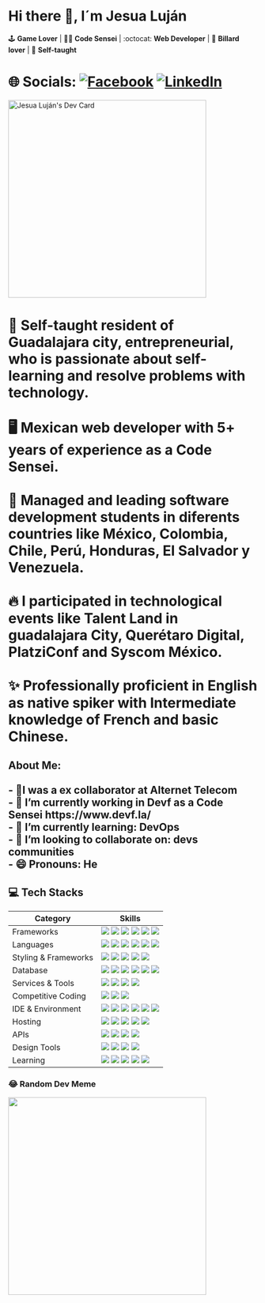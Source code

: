 # Hi there 👋,  I´m Jesua Luján
🕹️ **Game Lover** | 👨‍💻 **Code Sensei** | :octocat: **Web Developer**  | 🎱 **Billard lover**  | 🚀 **Self-taught** 
# 🌐 Socials: [![Facebook](https://img.shields.io/badge/Facebook-%231877F2.svg?logo=Facebook&logoColor=white)](https://www.facebook.com/profile.php?id=100093507976508&mibextid=gik2fB) [![LinkedIn](https://img.shields.io/badge/LinkedIn-%230077B5.svg?logo=linkedin&logoColor=white)](https://www.linkedin.com/in/jesua-hadai-alderete-luj%C3%A1n-a2325a121/)

<a href="https://app.daily.dev/jesulujan"><img src="https://api.daily.dev/devcards/ed32a298559546ca87e41f2df594792b.png?r=tfb" width="400" alt="Jesua Luján's Dev Card"/></a>

<h1>  
   🚀 Self-taught resident of Guadalajara city, entrepreneurial, who is passionate about self-learning and resolve problems with technology.
<br><br>  🖥️ Mexican web developer with 5+ years of experience as a Code Sensei. 
<br><br>  🎯 Managed and leading software development students in diferents countries like México, Colombia, Chile, Perú, Honduras, El Salvador y Venezuela. 
<br><br>  🔥 I participated in technological events like Talent Land in guadalajara City, Querétaro Digital, PlatziConf and Syscom México. 
<br><br>  ✨ Professionally proficient in English as native spiker ​with Intermediate knowledge of French and basic Chinese.
</h1>

<h2> About Me:
 <br>
 <br> - 🔭I was a ex collaborator at Alternet Telecom 
 <br> - 🔭 I’m currently working in Devf as a Code Sensei https://www.devf.la/ 
 <br>  - 🌱 I’m currently learning: DevOps 
 <br>  - 👯 I’m looking to collaborate on: devs communities 
 <br>  - 😄 Pronouns: He</td>
</h2>
<p>

## 💻 Tech Stacks
<table>
<thead>
<tr>
<th>Category</th>
<th>Skills</th>
</tr>
</thead>
<tbody>
<tr>
<td>Frameworks</td>
<td><a target="_blank" rel="noopener noreferrer nofollow" href="https://camo.githubusercontent.com/11561ed7d7e5735041de1effd78226dfc545474e6f468482f91223957fe7234e/68747470733a2f2f696d672e736869656c64732e696f2f62616467652f6e6578742e6a732d3030303030303f7374796c653d666f722d7468652d6261646765266c6f676f3d6e657874646f746a73266c6f676f436f6c6f723d7768697465"><img src="https://camo.githubusercontent.com/11561ed7d7e5735041de1effd78226dfc545474e6f468482f91223957fe7234e/68747470733a2f2f696d672e736869656c64732e696f2f62616467652f6e6578742e6a732d3030303030303f7374796c653d666f722d7468652d6261646765266c6f676f3d6e657874646f746a73266c6f676f436f6c6f723d7768697465" data-canonical-src="https://img.shields.io/badge/next.js-000000?style=for-the-badge&amp;logo=nextdotjs&amp;logoColor=white" style="max-width: 100%;"></a> <a target="_blank" rel="noopener noreferrer nofollow" href="https://camo.githubusercontent.com/6c3957842901e5baa389f3bb8758c8966683333b28493013062fcab5fab645e7/68747470733a2f2f696d672e736869656c64732e696f2f62616467652f52656163742d3230323332413f7374796c653d666f722d7468652d6261646765266c6f676f3d7265616374266c6f676f436f6c6f723d363144414642"><img src="https://camo.githubusercontent.com/6c3957842901e5baa389f3bb8758c8966683333b28493013062fcab5fab645e7/68747470733a2f2f696d672e736869656c64732e696f2f62616467652f52656163742d3230323332413f7374796c653d666f722d7468652d6261646765266c6f676f3d7265616374266c6f676f436f6c6f723d363144414642" data-canonical-src="https://img.shields.io/badge/React-20232A?style=for-the-badge&amp;logo=react&amp;logoColor=61DAFB" style="max-width: 100%;"></a> <a target="_blank" rel="noopener noreferrer nofollow" href="https://camo.githubusercontent.com/4912b34d2a0c3d279f4abc1c39e75a2cdcbf874433796a72745dda64efb68df7/68747470733a2f2f696d672e736869656c64732e696f2f62616467652f457870726573732e6a732d3030303030303f7374796c653d666f722d7468652d6261646765266c6f676f3d65787072657373266c6f676f436f6c6f723d7768697465"><img src="https://camo.githubusercontent.com/4912b34d2a0c3d279f4abc1c39e75a2cdcbf874433796a72745dda64efb68df7/68747470733a2f2f696d672e736869656c64732e696f2f62616467652f457870726573732e6a732d3030303030303f7374796c653d666f722d7468652d6261646765266c6f676f3d65787072657373266c6f676f436f6c6f723d7768697465" data-canonical-src="https://img.shields.io/badge/Express.js-000000?style=for-the-badge&amp;logo=express&amp;logoColor=white" style="max-width: 100%;"></a> <a target="_blank" rel="noopener noreferrer nofollow" href="https://camo.githubusercontent.com/120214a991a1685530820af492a02ab650163dbfda4d34c236d3bc6ef086de14/68747470733a2f2f696d672e736869656c64732e696f2f62616467652f4e6f64652e6a732d3333393933333f7374796c653d666f722d7468652d6261646765266c6f676f3d6e6f6465646f746a73266c6f676f436f6c6f723d7768697465"><img src="https://camo.githubusercontent.com/120214a991a1685530820af492a02ab650163dbfda4d34c236d3bc6ef086de14/68747470733a2f2f696d672e736869656c64732e696f2f62616467652f4e6f64652e6a732d3333393933333f7374796c653d666f722d7468652d6261646765266c6f676f3d6e6f6465646f746a73266c6f676f436f6c6f723d7768697465" data-canonical-src="https://img.shields.io/badge/Node.js-339933?style=for-the-badge&amp;logo=nodedotjs&amp;logoColor=white" style="max-width: 100%;"></a> <a target="_blank" rel="noopener noreferrer nofollow" href="https://camo.githubusercontent.com/184585b37459eba476f1af7a386d9093c132a4ba6052ca17782f2a70a377b1ce/68747470733a2f2f696d672e736869656c64732e696f2f62616467652f6a51756572792d3037363941443f7374796c653d666f722d7468652d6261646765266c6f676f3d6a7175657279266c6f676f436f6c6f723d7768697465"><img src="https://camo.githubusercontent.com/184585b37459eba476f1af7a386d9093c132a4ba6052ca17782f2a70a377b1ce/68747470733a2f2f696d672e736869656c64732e696f2f62616467652f6a51756572792d3037363941443f7374796c653d666f722d7468652d6261646765266c6f676f3d6a7175657279266c6f676f436f6c6f723d7768697465" data-canonical-src="https://img.shields.io/badge/jQuery-0769AD?style=for-the-badge&amp;logo=jquery&amp;logoColor=white" style="max-width: 100%;"></a> <a target="_blank" rel="noopener noreferrer nofollow" href="https://camo.githubusercontent.com/df7ab2a6c45b04e44de2c8641ef87cba4617625cd31935efb57721a4e0a351b2/68747470733a2f2f696d672e736869656c64732e696f2f62616467652f466c75747465722d3032353639423f7374796c653d666f722d7468652d6261646765266c6f676f3d666c7574746572266c6f676f436f6c6f723d7768697465"><img src="https://camo.githubusercontent.com/df7ab2a6c45b04e44de2c8641ef87cba4617625cd31935efb57721a4e0a351b2/68747470733a2f2f696d672e736869656c64732e696f2f62616467652f466c75747465722d3032353639423f7374796c653d666f722d7468652d6261646765266c6f676f3d666c7574746572266c6f676f436f6c6f723d7768697465" data-canonical-src="https://img.shields.io/badge/Flutter-02569B?style=for-the-badge&amp;logo=flutter&amp;logoColor=white" style="max-width: 100%;"></a></td>
</tr>
<tr>
<td>Languages</td>
<td><a target="_blank" rel="noopener noreferrer nofollow" href="https://camo.githubusercontent.com/77a94341662845d3740986b84d8219c0fd4a0a9e4af8e5411c24cec0faee2129/68747470733a2f2f696d672e736869656c64732e696f2f62616467652f4a6176615363726970742d3332333333303f7374796c653d666f722d7468652d6261646765266c6f676f3d6a617661736372697074266c6f676f436f6c6f723d463744463145"><img src="https://camo.githubusercontent.com/77a94341662845d3740986b84d8219c0fd4a0a9e4af8e5411c24cec0faee2129/68747470733a2f2f696d672e736869656c64732e696f2f62616467652f4a6176615363726970742d3332333333303f7374796c653d666f722d7468652d6261646765266c6f676f3d6a617661736372697074266c6f676f436f6c6f723d463744463145" data-canonical-src="https://img.shields.io/badge/JavaScript-323330?style=for-the-badge&amp;logo=javascript&amp;logoColor=F7DF1E" style="max-width: 100%;"></a> <a target="_blank" rel="noopener noreferrer nofollow" href="https://camo.githubusercontent.com/4a09e2a2a46ff51d57bfe440ca3ff9ec4c2bf576bf5ab89fbd4044fcaf7e3086/68747470733a2f2f696d672e736869656c64732e696f2f62616467652f547970655363726970742d3030374143433f7374796c653d666f722d7468652d6261646765266c6f676f3d74797065736372697074266c6f676f436f6c6f723d7768697465"><img src="https://camo.githubusercontent.com/4a09e2a2a46ff51d57bfe440ca3ff9ec4c2bf576bf5ab89fbd4044fcaf7e3086/68747470733a2f2f696d672e736869656c64732e696f2f62616467652f547970655363726970742d3030374143433f7374796c653d666f722d7468652d6261646765266c6f676f3d74797065736372697074266c6f676f436f6c6f723d7768697465" data-canonical-src="https://img.shields.io/badge/TypeScript-007ACC?style=for-the-badge&amp;logo=typescript&amp;logoColor=white" style="max-width: 100%;"></a> <a target="_blank" rel="noopener noreferrer nofollow" href="https://camo.githubusercontent.com/1c1b141d32f5e01a0c794c685f1c38f7b857f1ecdf6e0772ad38ded52529c675/68747470733a2f2f696d672e736869656c64732e696f2f62616467652f432532422532422d3030353939433f7374796c653d666f722d7468652d6261646765266c6f676f3d63253242253242266c6f676f436f6c6f723d7768697465"><img src="https://camo.githubusercontent.com/1c1b141d32f5e01a0c794c685f1c38f7b857f1ecdf6e0772ad38ded52529c675/68747470733a2f2f696d672e736869656c64732e696f2f62616467652f432532422532422d3030353939433f7374796c653d666f722d7468652d6261646765266c6f676f3d63253242253242266c6f676f436f6c6f723d7768697465" data-canonical-src="https://img.shields.io/badge/C%2B%2B-00599C?style=for-the-badge&amp;logo=c%2B%2B&amp;logoColor=white" style="max-width: 100%;"></a> <a target="_blank" rel="noopener noreferrer nofollow" href="https://camo.githubusercontent.com/79cf738a834e1250967162f9ce82ee449077bd7ac32e043b87020fee9efa316b/68747470733a2f2f696d672e736869656c64732e696f2f62616467652f432d3030353939433f7374796c653d666f722d7468652d6261646765266c6f676f3d63266c6f676f436f6c6f723d7768697465"><img src="https://camo.githubusercontent.com/79cf738a834e1250967162f9ce82ee449077bd7ac32e043b87020fee9efa316b/68747470733a2f2f696d672e736869656c64732e696f2f62616467652f432d3030353939433f7374796c653d666f722d7468652d6261646765266c6f676f3d63266c6f676f436f6c6f723d7768697465" data-canonical-src="https://img.shields.io/badge/C-00599C?style=for-the-badge&amp;logo=c&amp;logoColor=white" style="max-width: 100%;"></a> <a target="_blank" rel="noopener noreferrer nofollow" href="https://camo.githubusercontent.com/bfe6a48836e87b13a16f1f56f88fee428475c2ac29247992ec9b8bcc7154f881/68747470733a2f2f696d672e736869656c64732e696f2f62616467652f48544d4c352d4533344632363f7374796c653d666f722d7468652d6261646765266c6f676f3d68746d6c35266c6f676f436f6c6f723d7768697465"><img src="https://camo.githubusercontent.com/bfe6a48836e87b13a16f1f56f88fee428475c2ac29247992ec9b8bcc7154f881/68747470733a2f2f696d672e736869656c64732e696f2f62616467652f48544d4c352d4533344632363f7374796c653d666f722d7468652d6261646765266c6f676f3d68746d6c35266c6f676f436f6c6f723d7768697465" data-canonical-src="https://img.shields.io/badge/HTML5-E34F26?style=for-the-badge&amp;logo=html5&amp;logoColor=white" style="max-width: 100%;"></a> <a target="_blank" rel="noopener noreferrer nofollow" href="https://camo.githubusercontent.com/2081d92c054dbf7eec9521ade73051ed66fb9ccffb53e33213585fbf23ec2d52/68747470733a2f2f696d672e736869656c64732e696f2f62616467652f446172742d3031373543323f7374796c653d666f722d7468652d6261646765266c6f676f3d64617274266c6f676f436f6c6f723d7768697465"><img src="https://camo.githubusercontent.com/2081d92c054dbf7eec9521ade73051ed66fb9ccffb53e33213585fbf23ec2d52/68747470733a2f2f696d672e736869656c64732e696f2f62616467652f446172742d3031373543323f7374796c653d666f722d7468652d6261646765266c6f676f3d64617274266c6f676f436f6c6f723d7768697465" data-canonical-src="https://img.shields.io/badge/Dart-0175C2?style=for-the-badge&amp;logo=dart&amp;logoColor=white" style="max-width: 100%;"></a></td>
</tr>
<tr>
<td>Styling &amp; Frameworks</td>
<td><a target="_blank" rel="noopener noreferrer nofollow" href="https://camo.githubusercontent.com/472c222e8f240a48ae51cd9b082a1b857be809dcd851a25150890c2da50c13a5/68747470733a2f2f696d672e736869656c64732e696f2f62616467652f435353332d3135373242363f7374796c653d666f722d7468652d6261646765266c6f676f3d63737333266c6f676f436f6c6f723d7768697465"><img src="https://camo.githubusercontent.com/472c222e8f240a48ae51cd9b082a1b857be809dcd851a25150890c2da50c13a5/68747470733a2f2f696d672e736869656c64732e696f2f62616467652f435353332d3135373242363f7374796c653d666f722d7468652d6261646765266c6f676f3d63737333266c6f676f436f6c6f723d7768697465" data-canonical-src="https://img.shields.io/badge/CSS3-1572B6?style=for-the-badge&amp;logo=css3&amp;logoColor=white" style="max-width: 100%;"></a> <a target="_blank" rel="noopener noreferrer nofollow" href="https://camo.githubusercontent.com/6c62369c4e99b8a15e8bc2252842ba29e6af1a870849ba36b78e534304113437/68747470733a2f2f696d672e736869656c64732e696f2f62616467652f5461696c77696e645f4353532d3338423241433f7374796c653d666f722d7468652d6261646765266c6f676f3d7461696c77696e642d637373266c6f676f436f6c6f723d7768697465"><img src="https://camo.githubusercontent.com/6c62369c4e99b8a15e8bc2252842ba29e6af1a870849ba36b78e534304113437/68747470733a2f2f696d672e736869656c64732e696f2f62616467652f5461696c77696e645f4353532d3338423241433f7374796c653d666f722d7468652d6261646765266c6f676f3d7461696c77696e642d637373266c6f676f436f6c6f723d7768697465" data-canonical-src="https://img.shields.io/badge/Tailwind_CSS-38B2AC?style=for-the-badge&amp;logo=tailwind-css&amp;logoColor=white" style="max-width: 100%;"></a> <a target="_blank" rel="noopener noreferrer nofollow" href="https://camo.githubusercontent.com/8c5a9aede3fb0c0e98333e405a1207ef7b2e25ee97aa2a1113534e84bafc7463/68747470733a2f2f696d672e736869656c64732e696f2f62616467652f536173732d4343363639393f7374796c653d666f722d7468652d6261646765266c6f676f3d73617373266c6f676f436f6c6f723d7768697465"><img src="https://camo.githubusercontent.com/8c5a9aede3fb0c0e98333e405a1207ef7b2e25ee97aa2a1113534e84bafc7463/68747470733a2f2f696d672e736869656c64732e696f2f62616467652f536173732d4343363639393f7374796c653d666f722d7468652d6261646765266c6f676f3d73617373266c6f676f436f6c6f723d7768697465" data-canonical-src="https://img.shields.io/badge/Sass-CC6699?style=for-the-badge&amp;logo=sass&amp;logoColor=white" style="max-width: 100%;"></a> <a target="_blank" rel="noopener noreferrer nofollow" href="https://camo.githubusercontent.com/c402bd25609922ab7160b91524aeb125a2e664070816aeb6dd66af9c41f70087/68747470733a2f2f696d672e736869656c64732e696f2f62616467652f426f6f7473747261702d3536334437433f7374796c653d666f722d7468652d6261646765266c6f676f3d626f6f747374726170266c6f676f436f6c6f723d7768697465"><img src="https://camo.githubusercontent.com/c402bd25609922ab7160b91524aeb125a2e664070816aeb6dd66af9c41f70087/68747470733a2f2f696d672e736869656c64732e696f2f62616467652f426f6f7473747261702d3536334437433f7374796c653d666f722d7468652d6261646765266c6f676f3d626f6f747374726170266c6f676f436f6c6f723d7768697465" data-canonical-src="https://img.shields.io/badge/Bootstrap-563D7C?style=for-the-badge&amp;logo=bootstrap&amp;logoColor=white" style="max-width: 100%;"></a> <a target="_blank" rel="noopener noreferrer nofollow" href="https://camo.githubusercontent.com/cc2a35e9b9f2ce775a56de312172819c6a968abc021e8471c8c8471dea7705b0/68747470733a2f2f696d672e736869656c64732e696f2f62616467652f4368616b72612d2d55492d3331393739353f7374796c653d666f722d7468652d6261646765266c6f676f3d6368616b72612d7569266c6f676f436f6c6f723d7768697465"><img src="https://camo.githubusercontent.com/cc2a35e9b9f2ce775a56de312172819c6a968abc021e8471c8c8471dea7705b0/68747470733a2f2f696d672e736869656c64732e696f2f62616467652f4368616b72612d2d55492d3331393739353f7374796c653d666f722d7468652d6261646765266c6f676f3d6368616b72612d7569266c6f676f436f6c6f723d7768697465" data-canonical-src="https://img.shields.io/badge/Chakra--UI-319795?style=for-the-badge&amp;logo=chakra-ui&amp;logoColor=white" style="max-width: 100%;"></a></td>
</tr>
<tr>
<td>Database</td>
<td><a target="_blank" rel="noopener noreferrer nofollow" href="https://camo.githubusercontent.com/4ae569342c64ecd9f0d7e7cbed78fffcca6a0f427e8efb4297c1d357dfb09074/68747470733a2f2f696d672e736869656c64732e696f2f62616467652f4d6f6e676f44422d3445413934423f7374796c653d666f722d7468652d6261646765266c6f676f3d6d6f6e676f6462266c6f676f436f6c6f723d7768697465"><img src="https://camo.githubusercontent.com/4ae569342c64ecd9f0d7e7cbed78fffcca6a0f427e8efb4297c1d357dfb09074/68747470733a2f2f696d672e736869656c64732e696f2f62616467652f4d6f6e676f44422d3445413934423f7374796c653d666f722d7468652d6261646765266c6f676f3d6d6f6e676f6462266c6f676f436f6c6f723d7768697465" data-canonical-src="https://img.shields.io/badge/MongoDB-4EA94B?style=for-the-badge&amp;logo=mongodb&amp;logoColor=white" style="max-width: 100%;"></a> <a target="_blank" rel="noopener noreferrer nofollow" href="https://camo.githubusercontent.com/c73a9f94459433a1a34d75a3f6c10cd44e33ae7a3386060c173b5f1b0f919dfd/68747470733a2f2f696d672e736869656c64732e696f2f62616467652f4772617068516c2d4531303039383f7374796c653d666f722d7468652d6261646765266c6f676f3d6772617068716c266c6f676f436f6c6f723d7768697465"><img src="https://camo.githubusercontent.com/c73a9f94459433a1a34d75a3f6c10cd44e33ae7a3386060c173b5f1b0f919dfd/68747470733a2f2f696d672e736869656c64732e696f2f62616467652f4772617068516c2d4531303039383f7374796c653d666f722d7468652d6261646765266c6f676f3d6772617068716c266c6f676f436f6c6f723d7768697465" data-canonical-src="https://img.shields.io/badge/GraphQl-E10098?style=for-the-badge&amp;logo=graphql&amp;logoColor=white" style="max-width: 100%;"></a> <a target="_blank" rel="noopener noreferrer nofollow" href="https://camo.githubusercontent.com/e2fbdd2cc04505e72501d44ccaacddc2bfd187679bd8db59409d6bde86e7cf09/68747470733a2f2f696d672e736869656c64732e696f2f62616467652f4169727461626c652d3138424646463f7374796c653d666f722d7468652d6261646765266c6f676f3d4169727461626c65266c6f676f436f6c6f723d7768697465"><img src="https://camo.githubusercontent.com/e2fbdd2cc04505e72501d44ccaacddc2bfd187679bd8db59409d6bde86e7cf09/68747470733a2f2f696d672e736869656c64732e696f2f62616467652f4169727461626c652d3138424646463f7374796c653d666f722d7468652d6261646765266c6f676f3d4169727461626c65266c6f676f436f6c6f723d7768697465" data-canonical-src="https://img.shields.io/badge/Airtable-18BFFF?style=for-the-badge&amp;logo=Airtable&amp;logoColor=white" style="max-width: 100%;"></a> <a target="_blank" rel="noopener noreferrer nofollow" href="https://camo.githubusercontent.com/6d65a4eba8f65caf16b0c3cd9fb7a8aee3de2ad20e47bb4175df3a445681b401/68747470733a2f2f696d672e736869656c64732e696f2f62616467652f4f7261636c652d4638303030303f7374796c653d666f722d7468652d6261646765266c6f676f3d6f7261636c65266c6f676f436f6c6f723d626c61636b"><img src="https://camo.githubusercontent.com/6d65a4eba8f65caf16b0c3cd9fb7a8aee3de2ad20e47bb4175df3a445681b401/68747470733a2f2f696d672e736869656c64732e696f2f62616467652f4f7261636c652d4638303030303f7374796c653d666f722d7468652d6261646765266c6f676f3d6f7261636c65266c6f676f436f6c6f723d626c61636b" data-canonical-src="https://img.shields.io/badge/Oracle-F80000?style=for-the-badge&amp;logo=oracle&amp;logoColor=black" style="max-width: 100%;"></a> <a target="_blank" rel="noopener noreferrer nofollow" href="https://camo.githubusercontent.com/dad034c892dc617554a5c403ed0a4d2ec5673d8233de48f5aea6cb87748408bb/68747470733a2f2f696d672e736869656c64732e696f2f62616467652f6d6f6e676f6f73652d3838303030303f7374796c653d666f722d7468652d6261646765266c6f676f3d75646163697479266c6f676f436f6c6f723d7768697465"><img src="https://camo.githubusercontent.com/dad034c892dc617554a5c403ed0a4d2ec5673d8233de48f5aea6cb87748408bb/68747470733a2f2f696d672e736869656c64732e696f2f62616467652f6d6f6e676f6f73652d3838303030303f7374796c653d666f722d7468652d6261646765266c6f676f3d75646163697479266c6f676f436f6c6f723d7768697465" data-canonical-src="https://img.shields.io/badge/mongoose-880000?style=for-the-badge&amp;logo=udacity&amp;logoColor=white" style="max-width: 100%;"></a> <a target="_blank" rel="noopener noreferrer nofollow" href="https://camo.githubusercontent.com/b26699b50f121ded46e4f9f975eb7f48a9eb43e81582986c4b98766592576c01/68747470733a2f2f696d672e736869656c64732e696f2f62616467652f4d7953514c2d3030354338343f7374796c653d666f722d7468652d6261646765266c6f676f3d6d7973716c266c6f676f436f6c6f723d7768697465"><img src="https://camo.githubusercontent.com/b26699b50f121ded46e4f9f975eb7f48a9eb43e81582986c4b98766592576c01/68747470733a2f2f696d672e736869656c64732e696f2f62616467652f4d7953514c2d3030354338343f7374796c653d666f722d7468652d6261646765266c6f676f3d6d7973716c266c6f676f436f6c6f723d7768697465" data-canonical-src="https://img.shields.io/badge/MySQL-005C84?style=for-the-badge&amp;logo=mysql&amp;logoColor=white" style="max-width: 100%;"></a></td>
</tr>
<tr>
<td>Services &amp; Tools</td>
<td><a target="_blank" rel="noopener noreferrer nofollow" href="https://camo.githubusercontent.com/6de9d80e1e3bce82a301315b0841ae86da54a1fa261b780b854f87faac6e2d21/68747470733a2f2f696d672e736869656c64732e696f2f62616467652f4861737572612d3145423444343f7374796c653d666f722d7468652d6261646765266c6f676f3d686173757261266c6f676f436f6c6f723d7768697465"><img src="https://camo.githubusercontent.com/6de9d80e1e3bce82a301315b0841ae86da54a1fa261b780b854f87faac6e2d21/68747470733a2f2f696d672e736869656c64732e696f2f62616467652f4861737572612d3145423444343f7374796c653d666f722d7468652d6261646765266c6f676f3d686173757261266c6f676f436f6c6f723d7768697465" data-canonical-src="https://img.shields.io/badge/Hasura-1EB4D4?style=for-the-badge&amp;logo=hasura&amp;logoColor=white" style="max-width: 100%;"></a> <a href="https://github.com/Anmol-Baranwal"><img src="https://camo.githubusercontent.com/8bafdbed37e15b2e88f98655fcc904102bab0212f61578b098713e654ae20e69/68747470733a2f2f696d672e736869656c64732e696f2f62616467652f4769744875622d3030303030303f7374796c653d666f722d7468652d6261646765266c6f676f3d676974687562266c6f676f436f6c6f723d7768697465" data-canonical-src="https://img.shields.io/badge/GitHub-000000?style=for-the-badge&amp;logo=github&amp;logoColor=white" style="max-width: 100%;"></a> <a target="_blank" rel="noopener noreferrer nofollow" href="https://camo.githubusercontent.com/7b1b0bcf013f27d9700d574b84824ce2238930c33ae34767df76c5929c306f5c/68747470733a2f2f696d672e736869656c64732e696f2f62616467652f4749542d4534344333303f7374796c653d666f722d7468652d6261646765266c6f676f3d676974266c6f676f436f6c6f723d7768697465"><img src="https://camo.githubusercontent.com/7b1b0bcf013f27d9700d574b84824ce2238930c33ae34767df76c5929c306f5c/68747470733a2f2f696d672e736869656c64732e696f2f62616467652f4749542d4534344333303f7374796c653d666f722d7468652d6261646765266c6f676f3d676974266c6f676f436f6c6f723d7768697465" data-canonical-src="https://img.shields.io/badge/GIT-E44C30?style=for-the-badge&amp;logo=git&amp;logoColor=white" style="max-width: 100%;"></a> <a target="_blank" rel="noopener noreferrer nofollow" href="https://camo.githubusercontent.com/f34df100c34fada6dbfa7768b87a078ebbeeb932cbba71916f3f9e35e3107156/68747470733a2f2f696d672e736869656c64732e696f2f62616467652f66697265626173652d6666636132383f7374796c653d666f722d7468652d6261646765266c6f676f3d6669726562617365266c6f676f436f6c6f723d626c61636b"><img src="https://camo.githubusercontent.com/f34df100c34fada6dbfa7768b87a078ebbeeb932cbba71916f3f9e35e3107156/68747470733a2f2f696d672e736869656c64732e696f2f62616467652f66697265626173652d6666636132383f7374796c653d666f722d7468652d6261646765266c6f676f3d6669726562617365266c6f676f436f6c6f723d626c61636b" data-canonical-src="https://img.shields.io/badge/firebase-ffca28?style=for-the-badge&amp;logo=firebase&amp;logoColor=black" style="max-width: 100%;"></a></td>
</tr>
<tr>
<td>Competitive Coding</td>
<td><a href="https://leetcode.com/anmol4coder/" rel="nofollow"><img src="https://camo.githubusercontent.com/0d9171f10f29768127c0e4f009db89812ba5c7d27d2f584a06f5c5d87cbaecbf/68747470733a2f2f696d672e736869656c64732e696f2f62616467652f2d4c656574436f64652d4646413131363f7374796c653d666f722d7468652d6261646765266c6f676f3d4c656574436f6465266c6f676f436f6c6f723d626c61636b" data-canonical-src="https://img.shields.io/badge/-LeetCode-FFA116?style=for-the-badge&amp;logo=LeetCode&amp;logoColor=black" style="max-width: 100%;"></a> <a href="https://auth.geeksforgeeks.org/user/anmolbaranwal119" rel="nofollow"><img src="https://camo.githubusercontent.com/66ada7f6d1c5109067e5c2f50adf9361433864fd403826ac0dae5d174ac4f8a8/68747470733a2f2f696d672e736869656c64732e696f2f62616467652f4765656b73666f724765656b732d3239384434363f7374796c653d666f722d7468652d6261646765266c6f676f3d6765656b73666f726765656b73266c6f676f436f6c6f723d7768697465" data-canonical-src="https://img.shields.io/badge/GeeksforGeeks-298D46?style=for-the-badge&amp;logo=geeksforgeeks&amp;logoColor=white" style="max-width: 100%;"></a> <a href="https://www.codechef.com/users/anmol119" rel="nofollow"><img src="https://camo.githubusercontent.com/7c07f73a2563e8bd7b22e49dff844c8d06e85c7cdf5da99f451dc19635ee9e68/68747470733a2f2f696d672e736869656c64732e696f2f62616467652f2d436f6465436865662d3542343633383f7374796c653d666f722d7468652d6261646765266c6f676f3d436f646543686566266c6f676f436f6c6f723d7768697465" data-canonical-src="https://img.shields.io/badge/-CodeChef-5B4638?style=for-the-badge&amp;logo=CodeChef&amp;logoColor=white" style="max-width: 100%;"></a></td>
</tr>
<tr>
<td>IDE &amp; Environment</td>
<td><a target="_blank" rel="noopener noreferrer nofollow" href="https://camo.githubusercontent.com/fcf9f1ae7ca5c1edecf6711a7cde16c8ffc7d8449714c3c81da40df526b72eaa/68747470733a2f2f696d672e736869656c64732e696f2f62616467652f5653436f64652d3030373844343f7374796c653d666f722d7468652d6261646765266c6f676f3d76697375616c25323073747564696f253230636f6465266c6f676f436f6c6f723d7768697465"><img src="https://camo.githubusercontent.com/fcf9f1ae7ca5c1edecf6711a7cde16c8ffc7d8449714c3c81da40df526b72eaa/68747470733a2f2f696d672e736869656c64732e696f2f62616467652f5653436f64652d3030373844343f7374796c653d666f722d7468652d6261646765266c6f676f3d76697375616c25323073747564696f253230636f6465266c6f676f436f6c6f723d7768697465" data-canonical-src="https://img.shields.io/badge/VSCode-0078D4?style=for-the-badge&amp;logo=visual%20studio%20code&amp;logoColor=white" style="max-width: 100%;"></a> <a target="_blank" rel="noopener noreferrer nofollow" href="https://camo.githubusercontent.com/b16c78ae1752f9c404da7131d75b2e613e0b92ac785ffd555b69bb40fa377d8b/68747470733a2f2f696d672e736869656c64732e696f2f62616467652f7265706c69742d4632363230373f7374796c653d666f722d7468652d6261646765266c6f676f3d7265706c6974266c6f676f436f6c6f723d7768697465"><img src="https://camo.githubusercontent.com/b16c78ae1752f9c404da7131d75b2e613e0b92ac785ffd555b69bb40fa377d8b/68747470733a2f2f696d672e736869656c64732e696f2f62616467652f7265706c69742d4632363230373f7374796c653d666f722d7468652d6261646765266c6f676f3d7265706c6974266c6f676f436f6c6f723d7768697465" data-canonical-src="https://img.shields.io/badge/replit-F26207?style=for-the-badge&amp;logo=replit&amp;logoColor=white" style="max-width: 100%;"></a> <a target="_blank" rel="noopener noreferrer nofollow" href="https://camo.githubusercontent.com/527b72630210c36c98d3309fee48c0b6259cd6abb9d221d713199cd2a5b3d504/68747470733a2f2f696d672e736869656c64732e696f2f62616467652f436f646573616e64626f782d3030303030303f7374796c653d666f722d7468652d6261646765266c6f676f3d436f646553616e64626f78266c6f676f436f6c6f723d7768697465"><img src="https://camo.githubusercontent.com/527b72630210c36c98d3309fee48c0b6259cd6abb9d221d713199cd2a5b3d504/68747470733a2f2f696d672e736869656c64732e696f2f62616467652f436f646573616e64626f782d3030303030303f7374796c653d666f722d7468652d6261646765266c6f676f3d436f646553616e64626f78266c6f676f436f6c6f723d7768697465" data-canonical-src="https://img.shields.io/badge/Codesandbox-000000?style=for-the-badge&amp;logo=CodeSandbox&amp;logoColor=white" style="max-width: 100%;"></a> <a target="_blank" rel="noopener noreferrer nofollow" href="https://camo.githubusercontent.com/41458cee75732097fce71d562db879625f92aad761709c78555125e3c390c2eb/68747470733a2f2f696d672e736869656c64732e696f2f62616467652f48797065722d3030303030303f7374796c653d666f722d7468652d6261646765266c6f676f3d6879706572266c6f676f436f6c6f723d7768697465"><img src="https://camo.githubusercontent.com/41458cee75732097fce71d562db879625f92aad761709c78555125e3c390c2eb/68747470733a2f2f696d672e736869656c64732e696f2f62616467652f48797065722d3030303030303f7374796c653d666f722d7468652d6261646765266c6f676f3d6879706572266c6f676f436f6c6f723d7768697465" data-canonical-src="https://img.shields.io/badge/Hyper-000000?style=for-the-badge&amp;logo=hyper&amp;logoColor=white" style="max-width: 100%;"></a> <a target="_blank" rel="noopener noreferrer nofollow" href="https://camo.githubusercontent.com/679231c729b709e6602fe694b65650963fe145fafff12d087af65fe9ad6bebcc/68747470733a2f2f696d672e736869656c64732e696f2f62616467652f476f6f676c655f6368726f6d652d3432383546343f7374796c653d666f722d7468652d6261646765266c6f676f3d476f6f676c652d6368726f6d65266c6f676f436f6c6f723d7768697465"><img src="https://camo.githubusercontent.com/679231c729b709e6602fe694b65650963fe145fafff12d087af65fe9ad6bebcc/68747470733a2f2f696d672e736869656c64732e696f2f62616467652f476f6f676c655f6368726f6d652d3432383546343f7374796c653d666f722d7468652d6261646765266c6f676f3d476f6f676c652d6368726f6d65266c6f676f436f6c6f723d7768697465" data-canonical-src="https://img.shields.io/badge/Google_chrome-4285F4?style=for-the-badge&amp;logo=Google-chrome&amp;logoColor=white" style="max-width: 100%;"></a> <a target="_blank" rel="noopener noreferrer nofollow" href="https://camo.githubusercontent.com/8a0f33aa678475a41e981e72bc79380cd7cca81ab6a9443046e056261482726d/68747470733a2f2f696d672e736869656c64732e696f2f62616467652f65736c696e742d3341333344313f7374796c653d666f722d7468652d6261646765266c6f676f3d65736c696e74266c6f676f436f6c6f723d7768697465"><img src="https://camo.githubusercontent.com/8a0f33aa678475a41e981e72bc79380cd7cca81ab6a9443046e056261482726d/68747470733a2f2f696d672e736869656c64732e696f2f62616467652f65736c696e742d3341333344313f7374796c653d666f722d7468652d6261646765266c6f676f3d65736c696e74266c6f676f436f6c6f723d7768697465" data-canonical-src="https://img.shields.io/badge/eslint-3A33D1?style=for-the-badge&amp;logo=eslint&amp;logoColor=white" style="max-width: 100%;"></a></td>
</tr>
<tr>
<td>Hosting</td>
<td><a target="_blank" rel="noopener noreferrer nofollow" href="https://camo.githubusercontent.com/099f2ec73a69b674b7d554de71cefcd32e53662de0785cc8190eb7bfdaefad1c/68747470733a2f2f696d672e736869656c64732e696f2f62616467652f56657263656c2d3030303030303f7374796c653d666f722d7468652d6261646765266c6f676f3d76657263656c266c6f676f436f6c6f723d7768697465"><img src="https://camo.githubusercontent.com/099f2ec73a69b674b7d554de71cefcd32e53662de0785cc8190eb7bfdaefad1c/68747470733a2f2f696d672e736869656c64732e696f2f62616467652f56657263656c2d3030303030303f7374796c653d666f722d7468652d6261646765266c6f676f3d76657263656c266c6f676f436f6c6f723d7768697465" data-canonical-src="https://img.shields.io/badge/Vercel-000000?style=for-the-badge&amp;logo=vercel&amp;logoColor=white" style="max-width: 100%;"></a> <a target="_blank" rel="noopener noreferrer nofollow" href="https://camo.githubusercontent.com/0aafb6d40f5721b8f81e594a93793aeaad11a8a29e6be4b2156b24466d3cda50/68747470733a2f2f696d672e736869656c64732e696f2f62616467652f4e65746c6966792d3030433742373f7374796c653d666f722d7468652d6261646765266c6f676f3d6e65746c696679266c6f676f436f6c6f723d7768697465"><img src="https://camo.githubusercontent.com/0aafb6d40f5721b8f81e594a93793aeaad11a8a29e6be4b2156b24466d3cda50/68747470733a2f2f696d672e736869656c64732e696f2f62616467652f4e65746c6966792d3030433742373f7374796c653d666f722d7468652d6261646765266c6f676f3d6e65746c696679266c6f676f436f6c6f723d7768697465" data-canonical-src="https://img.shields.io/badge/Netlify-00C7B7?style=for-the-badge&amp;logo=netlify&amp;logoColor=white" style="max-width: 100%;"></a> <a target="_blank" rel="noopener noreferrer nofollow" href="https://camo.githubusercontent.com/2784162258532c615955d63fd2cdf01c8e32d93fce8bcb1caacdb56dc8970cbe/68747470733a2f2f696d672e736869656c64732e696f2f62616467652f4865726f6b752d3433303039383f7374796c653d666f722d7468652d6261646765266c6f676f3d6865726f6b75266c6f676f436f6c6f723d7768697465"><img src="https://camo.githubusercontent.com/2784162258532c615955d63fd2cdf01c8e32d93fce8bcb1caacdb56dc8970cbe/68747470733a2f2f696d672e736869656c64732e696f2f62616467652f4865726f6b752d3433303039383f7374796c653d666f722d7468652d6261646765266c6f676f3d6865726f6b75266c6f676f436f6c6f723d7768697465" data-canonical-src="https://img.shields.io/badge/Heroku-430098?style=for-the-badge&amp;logo=heroku&amp;logoColor=white" style="max-width: 100%;"></a> <a target="_blank" rel="noopener noreferrer nofollow" href="https://camo.githubusercontent.com/74107ab1eba7bc0ce572e0ff1db7950c123f106ac201e51169dfc23cacc40e63/68747470733a2f2f696d672e736869656c64732e696f2f62616467652f52656e6465722d3436453342373f7374796c653d666f722d7468652d6261646765266c6f676f3d72656e646572266c6f676f436f6c6f723d7768697465"><img src="https://camo.githubusercontent.com/74107ab1eba7bc0ce572e0ff1db7950c123f106ac201e51169dfc23cacc40e63/68747470733a2f2f696d672e736869656c64732e696f2f62616467652f52656e6465722d3436453342373f7374796c653d666f722d7468652d6261646765266c6f676f3d72656e646572266c6f676f436f6c6f723d7768697465" data-canonical-src="https://img.shields.io/badge/Render-46E3B7?style=for-the-badge&amp;logo=render&amp;logoColor=white" style="max-width: 100%;"></a> <a target="_blank" rel="noopener noreferrer nofollow" href="https://camo.githubusercontent.com/732f279e842d1f76e46fed329bf178b7b647ed521e73aeca7f4401d574174794/68747470733a2f2f696d672e736869656c64732e696f2f62616467652f5261696c7761792d3133313431353f7374796c653d666f722d7468652d6261646765266c6f676f3d7261696c776179266c6f676f436f6c6f723d7768697465"><img src="https://camo.githubusercontent.com/732f279e842d1f76e46fed329bf178b7b647ed521e73aeca7f4401d574174794/68747470733a2f2f696d672e736869656c64732e696f2f62616467652f5261696c7761792d3133313431353f7374796c653d666f722d7468652d6261646765266c6f676f3d7261696c776179266c6f676f436f6c6f723d7768697465" data-canonical-src="https://img.shields.io/badge/Railway-131415?style=for-the-badge&amp;logo=railway&amp;logoColor=white" style="max-width: 100%;"></a></td>
</tr>
<tr>
<td>APIs</td>
<td><a target="_blank" rel="noopener noreferrer nofollow" href="https://camo.githubusercontent.com/e0aa4b3bb9af7d3610dd65656751f3940ef645e1e3e5ff727abecec2accfb31b/68747470733a2f2f696d672e736869656c64732e696f2f62616467652f506f73746d616e2d4646364333373f7374796c653d666f722d7468652d6261646765266c6f676f3d506f73746d616e266c6f676f436f6c6f723d7768697465"><img src="https://camo.githubusercontent.com/e0aa4b3bb9af7d3610dd65656751f3940ef645e1e3e5ff727abecec2accfb31b/68747470733a2f2f696d672e736869656c64732e696f2f62616467652f506f73746d616e2d4646364333373f7374796c653d666f722d7468652d6261646765266c6f676f3d506f73746d616e266c6f676f436f6c6f723d7768697465" data-canonical-src="https://img.shields.io/badge/Postman-FF6C37?style=for-the-badge&amp;logo=Postman&amp;logoColor=white" style="max-width: 100%;"></a> <a target="_blank" rel="noopener noreferrer nofollow" href="https://camo.githubusercontent.com/5a802816852d026635b2f0a7a91e85d42baea5f2bf4fb5227068b75ca313e89a/68747470733a2f2f696d672e736869656c64732e696f2f62616467652f5477696c696f2d4632324634363f7374796c653d666f722d7468652d6261646765266c6f676f3d5477696c696f266c6f676f436f6c6f723d7768697465"><img src="https://camo.githubusercontent.com/5a802816852d026635b2f0a7a91e85d42baea5f2bf4fb5227068b75ca313e89a/68747470733a2f2f696d672e736869656c64732e696f2f62616467652f5477696c696f2d4632324634363f7374796c653d666f722d7468652d6261646765266c6f676f3d5477696c696f266c6f676f436f6c6f723d7768697465" data-canonical-src="https://img.shields.io/badge/Twilio-F22F46?style=for-the-badge&amp;logo=Twilio&amp;logoColor=white" style="max-width: 100%;"></a> <a target="_blank" rel="noopener noreferrer nofollow" href="https://camo.githubusercontent.com/6213fb1bd74cfc2021a53ffe14a1666183ab06e19b629b333b03313895df9b93/68747470733a2f2f696d672e736869656c64732e696f2f62616467652f556e73706c6173682d3030303030303f7374796c653d666f722d7468652d6261646765266c6f676f3d556e73706c617368266c6f676f436f6c6f723d7768697465"><img src="https://camo.githubusercontent.com/6213fb1bd74cfc2021a53ffe14a1666183ab06e19b629b333b03313895df9b93/68747470733a2f2f696d672e736869656c64732e696f2f62616467652f556e73706c6173682d3030303030303f7374796c653d666f722d7468652d6261646765266c6f676f3d556e73706c617368266c6f676f436f6c6f723d7768697465" data-canonical-src="https://img.shields.io/badge/Unsplash-000000?style=for-the-badge&amp;logo=Unsplash&amp;logoColor=white" style="max-width: 100%;"></a> <a target="_blank" rel="noopener noreferrer nofollow" href="https://camo.githubusercontent.com/d0adf481d5ebf3b0963b8ddf1abeddf430daeeab063b0eaa5c16cc31a2bd0024/68747470733a2f2f696d672e736869656c64732e696f2f62616467652f666f75727371756172652d3333333346463f7374796c653d666f722d7468652d6261646765266c6f676f3d556e73706c617368266c6f676f436f6c6f723d7768697465"><img src="https://camo.githubusercontent.com/d0adf481d5ebf3b0963b8ddf1abeddf430daeeab063b0eaa5c16cc31a2bd0024/68747470733a2f2f696d672e736869656c64732e696f2f62616467652f666f75727371756172652d3333333346463f7374796c653d666f722d7468652d6261646765266c6f676f3d556e73706c617368266c6f676f436f6c6f723d7768697465" data-canonical-src="https://img.shields.io/badge/foursquare-3333FF?style=for-the-badge&amp;logo=Unsplash&amp;logoColor=white" style="max-width: 100%;"></a></td>
</tr>
<tr>
<td>Design Tools</td>
<td><a target="_blank" rel="noopener noreferrer nofollow" href="https://camo.githubusercontent.com/da65a05323826aa200875a6c3e902414ecca742fd13e4a982107af1977e06c94/68747470733a2f2f696d672e736869656c64732e696f2f62616467652f41646f626525323058442d3437303133373f7374796c653d666f722d7468652d6261646765266c6f676f3d41646f62652532305844266c6f676f436f6c6f723d23464636314636"><img src="https://camo.githubusercontent.com/da65a05323826aa200875a6c3e902414ecca742fd13e4a982107af1977e06c94/68747470733a2f2f696d672e736869656c64732e696f2f62616467652f41646f626525323058442d3437303133373f7374796c653d666f722d7468652d6261646765266c6f676f3d41646f62652532305844266c6f676f436f6c6f723d23464636314636" data-canonical-src="https://img.shields.io/badge/Adobe%20XD-470137?style=for-the-badge&amp;logo=Adobe%20XD&amp;logoColor=#FF61F6" style="max-width: 100%;"></a> <a target="_blank" rel="noopener noreferrer nofollow" href="https://camo.githubusercontent.com/801cdc5609e87cccfcbcc72804dbe4913d46ab578d6e38ad2afa703e0e13c1d2/68747470733a2f2f696d672e736869656c64732e696f2f62616467652f41646f6265253230496c6c7573747261746f722d4646394130303f7374796c653d666f722d7468652d6261646765266c6f676f3d61646f6265253230696c6c7573747261746f72266c6f676f436f6c6f723d7768697465"><img src="https://camo.githubusercontent.com/801cdc5609e87cccfcbcc72804dbe4913d46ab578d6e38ad2afa703e0e13c1d2/68747470733a2f2f696d672e736869656c64732e696f2f62616467652f41646f6265253230496c6c7573747261746f722d4646394130303f7374796c653d666f722d7468652d6261646765266c6f676f3d61646f6265253230696c6c7573747261746f72266c6f676f436f6c6f723d7768697465" data-canonical-src="https://img.shields.io/badge/Adobe%20Illustrator-FF9A00?style=for-the-badge&amp;logo=adobe%20illustrator&amp;logoColor=white" style="max-width: 100%;"></a> <a target="_blank" rel="noopener noreferrer nofollow" href="https://camo.githubusercontent.com/db52c5df4148a599b44fd19c8ba820267d9a7d1ce7d441f957086caa91d29f93/68747470733a2f2f696d672e736869656c64732e696f2f62616467652f4669676d612d4632344531453f7374796c653d666f722d7468652d6261646765266c6f676f3d6669676d61266c6f676f436f6c6f723d7768697465"><img src="https://camo.githubusercontent.com/db52c5df4148a599b44fd19c8ba820267d9a7d1ce7d441f957086caa91d29f93/68747470733a2f2f696d672e736869656c64732e696f2f62616467652f4669676d612d4632344531453f7374796c653d666f722d7468652d6261646765266c6f676f3d6669676d61266c6f676f436f6c6f723d7768697465" data-canonical-src="https://img.shields.io/badge/Figma-F24E1E?style=for-the-badge&amp;logo=figma&amp;logoColor=white" style="max-width: 100%;"></a> <a href="https://dribbble.com/Anmol-Baranwal/" rel="nofollow"><img src="https://camo.githubusercontent.com/230c5b4beabb7a047e621797f727553b9c152ea3d8f5302a661823ccc34ff5ad/68747470733a2f2f696d672e736869656c64732e696f2f62616467652f4472696262626c652d4541344338393f7374796c653d666f722d7468652d6261646765266c6f676f3d6472696262626c65266c6f676f436f6c6f723d7768697465" data-canonical-src="https://img.shields.io/badge/Dribbble-EA4C89?style=for-the-badge&amp;logo=dribbble&amp;logoColor=white" style="max-width: 100%;"></a></td>
</tr>
<tr>
<td>Learning</td>
<td><a href="https://www.coursera.org/user/69e4ae79233b116200019fb3f9111083" rel="nofollow"><img src="https://camo.githubusercontent.com/36636f497469f809823ba1e1b7bd39b8a147cb8123ee97f44df939e91baf688d/68747470733a2f2f696d672e736869656c64732e696f2f62616467652f436f7572736572612d3030353644323f7374796c653d666f722d7468652d6261646765266c6f676f3d436f757273657261266c6f676f436f6c6f723d7768697465" data-canonical-src="https://img.shields.io/badge/Coursera-0056D2?style=for-the-badge&amp;logo=Coursera&amp;logoColor=white" style="max-width: 100%;"></a> <a target="_blank" rel="noopener noreferrer nofollow" href="https://camo.githubusercontent.com/ae0cedaff439dd9caa81c2bca899f652d7e718d4b5aa34df731ffadd23b42753/68747470733a2f2f696d672e736869656c64732e696f2f62616467652f736372696d62612d3242323833413f7374796c653d666f722d7468652d6261646765266c6f676f3d736372696d6261266c6f676f436f6c6f723d7768697465"><img src="https://camo.githubusercontent.com/ae0cedaff439dd9caa81c2bca899f652d7e718d4b5aa34df731ffadd23b42753/68747470733a2f2f696d672e736869656c64732e696f2f62616467652f736372696d62612d3242323833413f7374796c653d666f722d7468652d6261646765266c6f676f3d736372696d6261266c6f676f436f6c6f723d7768697465" data-canonical-src="https://img.shields.io/badge/scrimba-2B283A?style=for-the-badge&amp;logo=scrimba&amp;logoColor=white" style="max-width: 100%;"></a> <a target="_blank" rel="noopener noreferrer nofollow" href="https://camo.githubusercontent.com/c68440c47998f20870eb6a8112c96b6b7047476941439a80d60182f51ae614b2/68747470733a2f2f696d672e736869656c64732e696f2f62616467652f66726565636f646563616d702d3237323733443f7374796c653d666f722d7468652d6261646765266c6f676f3d66726565636f646563616d70266c6f676f436f6c6f723d7768697465"><img src="https://camo.githubusercontent.com/c68440c47998f20870eb6a8112c96b6b7047476941439a80d60182f51ae614b2/68747470733a2f2f696d672e736869656c64732e696f2f62616467652f66726565636f646563616d702d3237323733443f7374796c653d666f722d7468652d6261646765266c6f676f3d66726565636f646563616d70266c6f676f436f6c6f723d7768697465" data-canonical-src="https://img.shields.io/badge/freecodecamp-27273D?style=for-the-badge&amp;logo=freecodecamp&amp;logoColor=white" style="max-width: 100%;"></a> <a target="_blank" rel="noopener noreferrer nofollow" href="https://camo.githubusercontent.com/fa77b9ada2cf700be45eb06bc613a9bd081e972b8dbe199ab15056c7d90b76ea/68747470733a2f2f696d672e736869656c64732e696f2f62616467652f5564656d792d4543353235323f7374796c653d666f722d7468652d6261646765266c6f676f3d5564656d79266c6f676f436f6c6f723d7768697465"><img src="https://camo.githubusercontent.com/fa77b9ada2cf700be45eb06bc613a9bd081e972b8dbe199ab15056c7d90b76ea/68747470733a2f2f696d672e736869656c64732e696f2f62616467652f5564656d792d4543353235323f7374796c653d666f722d7468652d6261646765266c6f676f3d5564656d79266c6f676f436f6c6f723d7768697465" data-canonical-src="https://img.shields.io/badge/Udemy-EC5252?style=for-the-badge&amp;logo=Udemy&amp;logoColor=white" style="max-width: 100%;"></a> <a target="_blank" rel="noopener noreferrer nofollow" href="https://camo.githubusercontent.com/27ee37e400c2f39c3be8ca448e5e68627e466890e15f1453a6731329b241a5c1/68747470733a2f2f696d672e736869656c64732e696f2f62616467652f556461636974792d3032423345343f7374796c653d666f722d7468652d6261646765266c6f676f3d75646163697479266c6f676f436f6c6f723d7768697465"><img src="https://camo.githubusercontent.com/27ee37e400c2f39c3be8ca448e5e68627e466890e15f1453a6731329b241a5c1/68747470733a2f2f696d672e736869656c64732e696f2f62616467652f556461636974792d3032423345343f7374796c653d666f722d7468652d6261646765266c6f676f3d75646163697479266c6f676f436f6c6f723d7768697465" data-canonical-src="https://img.shields.io/badge/Udacity-02B3E4?style=for-the-badge&amp;logo=udacity&amp;logoColor=white" style="max-width: 100%;"></a></td>
</tr>
</tbody>
</table>

### 😂 Random Dev Meme
<img src='https://randommeme-five.vercel.app/' style="height: 400px;"/>

